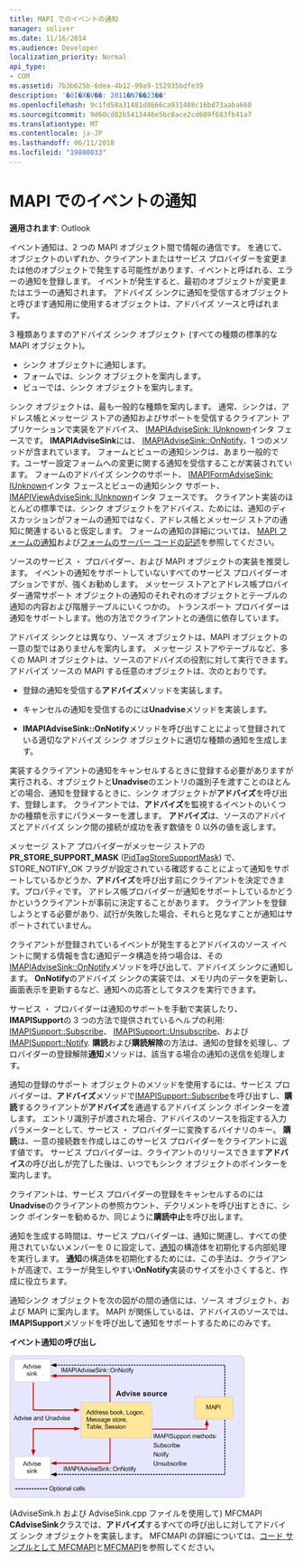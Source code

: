 ```yaml
---
title: MAPI でのイベントの通知
manager: soliver
ms.date: 11/16/2014
ms.audience: Developer
localization_priority: Normal
api_type:
- COM
ms.assetid: 7b3b625b-6dea-4b12-99a9-152935bdfe39
description: '�ŏI�X�V��: 2011�N7��23��'
ms.openlocfilehash: 9c1fd58a31481d8666ca931408c16bd73aaba660
ms.sourcegitcommit: 9d60cd82b5413446e5bc8ace2cd689f683fb41a7
ms.translationtype: MT
ms.contentlocale: ja-JP
ms.lasthandoff: 06/11/2018
ms.locfileid: "19800033"
---
```

# <a name="event-notification-in-mapi"></a>MAPI でのイベントの通知

**適用されます**: Outlook 
  
イベント通知は、2 つの MAPI オブジェクト間で情報の通信です。 を通じて、オブジェクトのいずれか、クライアントまたはサービス プロバイダーを変更または他のオブジェクトで発生する可能性があります、イベントと呼ばれる、エラーの通知を登録します。 イベントが発生すると、最初のオブジェクトが変更またはエラーの通知されます。 アドバイズ シンクに通知を受信するオブジェクトと呼びます通知用に使用するオブジェクトは、アドバイズ ソースと呼ばれます。
  
3 種類ありますのアドバイズ シンク オブジェクト (すべての種類の標準的な MAPI オブジェクト)。
  
- シンク オブジェクトに通知します。   
- フォームでは、シンク オブジェクトを案内します。  
- ビューでは、シンク オブジェクトを案内します。
    
シンク オブジェクトは、最も一般的な種類を案内します。 通常、シンクは、アドレス帳とメッセージ ストアの通知およびサポートを受信するクライアント アプリケーションで実装をアドバイス、 [IMAPIAdviseSink: IUnknown](imapiadvisesinkiunknown.md)インタ フェースです。 **IMAPIAdviseSink**には、 [IMAPIAdviseSink::OnNotify](imapiadvisesink-onnotify.md)、1 つのメソッドが含まれています。 フォームとビューの通知シンクは、あまり一般的です。ユーザー設定フォームへの変更に関する通知を受信することが実装されています。 フォームのアドバイズ シンクのサポート、 [IMAPIFormAdviseSink: IUnknown](imapiformadvisesinkiunknown.md)インタ フェースとビューの通知シンク サポート、 [IMAPIViewAdviseSink: IUnknown](imapiviewadvisesinkiunknown.md)インタ フェースです。 クライアント実装のほとんどの標準では、シンク オブジェクトをアドバイス、ためには、通知のディスカッションがフォームの通知ではなく、アドレス帳とメッセージ ストアの通知に関連するいると仮定します。 フォームの通知の詳細については、 [MAPI フォームの通知](mapi-forms-notifications.md)および[フォームのサーバー コードの記述](writing-form-server-code.md)を参照してください。
  
ソースのサービス ・ プロバイダー、および MAPI オブジェクトの実装を推奨します。 イベントの通知をサポートしていないすべてのサービス プロバイダーオプションですが、強くお勧めします。 メッセージ ストアとアドレス帳プロバイダー通常サポート オブジェクトの通知のそれぞれのオブジェクトとテーブルの通知の内容および階層テーブルにいくつかの。 トランスポート プロバイダーは通知をサポートします。他の方法でクライアントとの通信に依存しています。
  
アドバイズ シンクとは異なり、ソース オブジェクトは、MAPI オブジェクトの一意の型ではありませんを案内します。 メッセージ ストアやテーブルなど、多くの MAPI オブジェクトは、ソースのアドバイズの役割に対して実行できます。 アドバイズ ソースの MAPI する任意のオブジェクトは、次のとおりです。
  
- 登録の通知を受信する**アドバイズ**メソッドを実装します。 
    
- キャンセルの通知を受信するのには**Unadvise**メソッドを実装します。 
    
- **IMAPIAdviseSink::OnNotify**メソッドを呼び出すことによって登録されている適切なアドバイズ シンク オブジェクトに適切な種類の通知を生成します。 
    
実装するクライアントの通知をキャンセルするときに登録する必要がありますが実行される、オブジェクトと**Unadvise**のエントリの識別子を渡すことのほとんどの場合、通知を登録するときに、シンク オブジェクトが**アドバイズ**を呼び出す、登録します。 クライアントでは、**アドバイズ**を監視するイベントのいくつかの種類を示すにパラメーターを渡します。 **アドバイズ**は、ソースのアドバイズとアドバイズ シンク間の接続が成功を表す数値を 0 以外の値を返します。 
  
メッセージ ストア プロバイダーがメッセージ ストアの**PR_STORE_SUPPORT_MASK** ([PidTagStoreSupportMask](pidtagstoresupportmask-canonical-property.md)) で、STORE_NOTIFY_OK フラグが設定されている確認することによって通知をサポートしているかどうか、**アドバイズ**を呼び出す前にクライアントを決定できます。プロパティです。 アドレス帳プロバイダーが通知をサポートしているかどうかというクライアントが事前に決定することがあります。 クライアントを登録しようとする必要があり、試行が失敗した場合、それらと見なすことが通知はサポートされていません。
  
クライアントが登録されているイベントが発生するとアドバイスのソース イベントに関する情報を含む通知データ構造を持つ場合は、その[IMAPIAdviseSink::OnNotify](imapiadvisesink-onnotify.md)メソッドを呼び出して、アドバイズ シンクに通知します。 **OnNotify**のアドバイズ シンクの実装では、メモリ内のデータを更新し、画面表示を更新するなど、通知への応答としてタスクを実行できます。 
  
サービス ・ プロバイダーは通知のサポートを手動で実装したり、 **IMAPISupport**の 3 つの方法で提供されているヘルプの利用: [IMAPISupport::Subscribe](imapisupport-subscribe.md)、 [IMAPISupport::Unsubscribe](imapisupport-unsubscribe.md)、および[IMAPISupport::Notify](imapisupport-notify.md). **購読**および**購読解除**の方法は、通知の登録を処理し、プロバイダーの登録解除**通知**メソッドは、該当する場合の通知の送信を処理します。 
  
通知の登録のサポート オブジェクトのメソッドを使用するには、サービス プロバイダーは、**アドバイズ**メソッドで[IMAPISupport::Subscribe](imapisupport-subscribe.md)を呼び出すし、**購読**するクライアントが**アドバイズ**を通過するアドバイズ シンク ポインターを渡します。 エントリ識別子が渡された場合、アドバイスのソースを指定する入力パラメーターとして、サービス ・ プロバイダーに変換するバイナリのキー。 **購読**は、一意の接続数を作成しはこのサービス プロバイダーをクライアントに返す値です。 サービス プロバイダーは、クライアントのリリースできます**アドバイス**の呼び出しが完了した後は、いつでもシンク オブジェクトのポインターを案内します。 
  
クライアントは、サービス プロバイダーの登録をキャンセルするのには**Unadvise**のクライアントの参照カウント、デクリメントを呼び出すときに、シンク ポインターを勧めるか、同じように**購読中止**を呼び出します。 
  
通知を生成する時間は、サービス プロバイダーは、通知に関連し、すべての使用されていないメンバーを 0 に設定して、[通知](notification.md)の構造体を初期化する内部処理を実行します。 **通知**の構造体を初期化するためには、この手法は、クライアントが高速で、エラーが発生しやすい**OnNotify**実装のサイズを小さくすると、作成に役立ちます。 
  
通知シンク オブジェクトを次の図がの間の通信には、ソース オブジェクト、および MAPI に案内します。 MAPI が関係しているは、アドバイスのソースでは、 **IMAPISupport**メソッドを呼び出して通知をサポートするためにのみです。 
  
**イベント通知の呼び出し**
  
![イベント通知の呼び出し](media/amapi_51.gif "イベント通知の呼び出し")
  
(AdviseSink.h および AdviseSink.cpp ファイルを使用して) MFCMAPI **CAdviseSink**クラスでは、**アドバイズ**するすべての呼び出しに対してアドバイズ シンク オブジェクトを実装します。 MFCMAPI の詳細については、[コード サンプルとして MFCMAPI](mfcmapi-as-a-code-sample.md)と[MFCMAPI](http://go.microsoft.com/fwlink/?LinkId=124154)を参照してください。
  


